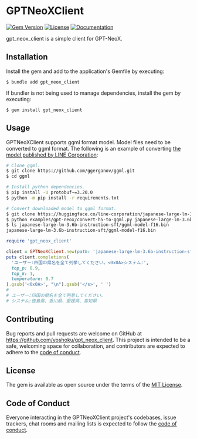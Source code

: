 # GPTNeoXClient

[![Gem Version](https://badge.fury.io/rb/gpt_neox_client.svg)](https://badge.fury.io/rb/gpt_neox_client)
[![License](https://img.shields.io/badge/License-MIT-yellowgreen.svg)](https://github.com/yoshoku/gpt_neox_client/blob/main/LICENSE.txt)
[![Documentation](https://img.shields.io/badge/api-reference-blue.svg)](https://yoshoku.github.io/gpt_neox_client/doc/)

gpt_neox_client is a simple client for GPT-NeoX.

## Installation

Install the gem and add to the application's Gemfile by executing:

    $ bundle add gpt_neox_client

If bundler is not being used to manage dependencies, install the gem by executing:

    $ gem install gpt_neox_client

## Usage

GPTNeoXClient supports ggml format model. Model files need to be converted to ggml format.
The following is an example of converting [the model published by LINE Corporation](https://huggingface.co/line-corporation/japanese-large-lm-3.6b-instruction-sft):

```sh
# Clone ggml.
$ git clone https://github.com/ggerganov/ggml.git
$ cd ggml

# Install python dependencies.
$ pip install -U protobuf~=3.20.0
$ python -m pip install -r requirements.txt

# Convert downloaded model to ggml format.
$ git clone https://huggingface.co/line-corporation/japanese-large-lm-3.6b-instruction-sft
$ python examples/gpt-neox/convert-h5-to-ggml.py japanese-large-lm-3.6b-instruction-sft 1
$ ls japanese-large-lm-3.6b-instruction-sft/ggml-model-f16.bin
japanese-large-lm-3.6b-instruction-sft/ggml-model-f16.bin
```

```ruby
require 'gpt_neox_client'

client = GPTNeoXClient.new(path: 'japanese-large-lm-3.6b-instruction-sft/ggml-model-f16.bin', seed: 123456789, n_threads: 4)
puts client.completions(
  'ユーザー:四国の県名を全て列挙してください。<0x0A>システム:',
  top_p: 0.9,
  top_k: 1,
  temperature: 0.7
).gsub('<0x0A>', "\n").gsub('</s>', ' ')
#
# ユーザー:四国の県名を全て列挙してください。
# システム:徳島県、香川県、愛媛県、高知県
```

## Contributing

Bug reports and pull requests are welcome on GitHub at https://github.com/yoshoku/gpt_neox_client.
This project is intended to be a safe, welcoming space for collaboration,
and contributors are expected to adhere to the [code of conduct](https://github.com/yoshoku/gpt_neox_client/blob/main/CODE_OF_CONDUCT.md).

## License

The gem is available as open source under the terms of the [MIT License](https://opensource.org/licenses/MIT).

## Code of Conduct

Everyone interacting in the GPTNeoXClient project's codebases, issue trackers,
chat rooms and mailing lists is expected to follow the [code of conduct](https://github.com/yoshoku/gpt_neox_client/blob/main/CODE_OF_CONDUCT.md).
